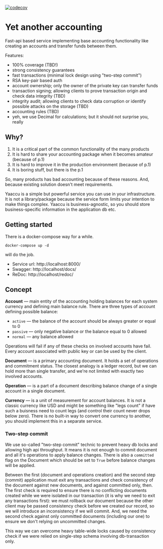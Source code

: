 [![codecov](https://codecov.io/gh/romantolkachyov/yaaccu/branch/master/graph/badge.svg?token=T3GB8PGG4E)](https://codecov.io/gh/romantolkachyov/yaaccu)

# Yet another accounting

Fast-api based service implementing base accounting functionality
like creating an accounts and transfer funds between them.

Features:

* 100% coverage (TBD!)
* strong consistency guarantees
* fast transactions (minimal lock design using "two-step commit")
* RSA key-pair based auth
* account ownership; only the owner of the private key can transfer funds
* transaction signing; allowing clients to prove transaction origin and check data integrity (TBD)
* integrity audit; allowing clients to check data corruption or identify possible attacks on the storage (TBD)
* accounting rules (TBD)
* yeh, we use Decimal for calculations; but it should not surprise you, really

## Why?

1. It is a critical part of the common functionality of the many products
2. It is hard to share your accounting package when it becomes amateur (because of p.1)
3. It is hard to improve it in the production environment (because of p.1)
4. It is boring stuff, but there is the p.1

So, many products has bad accounting because of these reasons. And, because existing solution doesn't 
meet requirements.

Yaaccu is a simple but powerful service you can use in your infrastructure. It is not a library/package
because the service form limits your intention to make things complex. Yaaccu is business-agnostic, 
so you should store business-specific information in the application db etc.

## Getting started

There is a docker-compose way for a while.

```shell
docker-compose up -d
```

will do the job.

* Service url: http://localhost:8000/
* Swagger: http://localhost/docs/
* ReDoc: http://localhost/redoc/

## Concept

__Account__ — main entity of the accounting holding balances for each system currency and 
defining main balance rule. There are three types of account defining possible balance:

* `active` — the balance of the account should be always greater or equal to 0
* `passive` — only negative balance or the balance equal to 0 allowed
* `normal` — any balance allowed

Operations will fail if any of these checks on involved accounts have fail. Every account associated
with public key or can be used by the client.

__Document__ — is a primary accounting document. It holds a set of operations and commitment status. The closest
analogy is a ledger record, but we can hold more than single transfer, and we're not limited with exactly
two involved accounts.

__Operation__ — is a part of a document describing balance change of a single account in a single document.

__Currency__ — is a unit of measurement for account balances. It is not a classic currency like USD and might be
something like "legs count" if have such a buisness need to count legs (and control their count never drops below zero).
There is no built-in way to convert one currency to another, you should implement this in a separate service.

### Two-step commit

We use so-called "two-step commit" technic to prevent heavy db locks and allowing high api throughput.
It means it is not enough to commit document and all it's operations to apply balance changes. There is also
a `committed` flag on the Document which should be set to `True` before balance changes will be applied.

Between the first (document and operations creation) and the second step (commit) application must exit any
transactions and check consistency of the document against new documents, and against committed 
only, then. The first check is required to ensure there is no conflicting documents created while we were
isolated in our transaction (it is why we need to exit any transactions first): we must rollback our document
because the other client may be passed consistency check before we created our record, so we will introduce 
an inconsistency if we will commit. And, we need the second check against only committed documents (including
our one) to ensure we don't relying on uncommitted changes.

This way we can overcome heavy table-wide locks caused by consistency check if we were relied on single-step
schema involving db-transaction only.
